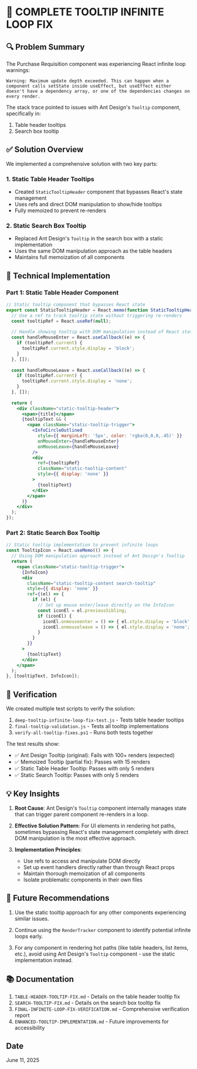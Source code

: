 # 🚀 COMPLETE TOOLTIP INFINITE LOOP FIX

## 🔍 Problem Summary

The Purchase Requisition component was experiencing React infinite loop warnings:

```
Warning: Maximum update depth exceeded. This can happen when a component calls setState inside useEffect, but useEffect either doesn't have a dependency array, or one of the dependencies changes on every render.
```

The stack trace pointed to issues with Ant Design's `Tooltip` component, specifically in:
1. Table header tooltips 
2. Search box tooltip

## ✅ Solution Overview

We implemented a comprehensive solution with two key parts:

### 1. Static Table Header Tooltips
- Created `StaticTooltipHeader` component that bypasses React's state management
- Uses refs and direct DOM manipulation to show/hide tooltips
- Fully memoized to prevent re-renders

### 2. Static Search Box Tooltip
- Replaced Ant Design's `Tooltip` in the search box with a static implementation
- Uses the same DOM manipulation approach as the table headers
- Maintains full memoization of all components

## 🔧 Technical Implementation

### Part 1: Static Table Header Component

```jsx
// Static tooltip component that bypasses React state
export const StaticTooltipHeader = React.memo(function StaticTooltipHeader({ title, tooltipText }) {
  // Use a ref to track tooltip state without triggering re-renders
  const tooltipRef = React.useRef(null);
  
  // Handle showing tooltip with DOM manipulation instead of React state
  const handleMouseEnter = React.useCallback((e) => {
    if (tooltipRef.current) {
      tooltipRef.current.style.display = 'block';
    }
  }, []);
  
  const handleMouseLeave = React.useCallback((e) => {
    if (tooltipRef.current) {
      tooltipRef.current.style.display = 'none';
    }
  }, []);
  
  return (
    <div className="static-tooltip-header">
      <span>{title}</span>
      {tooltipText && (
        <span className="static-tooltip-trigger">
          <InfoCircleOutlined 
            style={{ marginLeft: '5px', color: 'rgba(0,0,0,.45)' }} 
            onMouseEnter={handleMouseEnter}
            onMouseLeave={handleMouseLeave}
          />
          <div 
            ref={tooltipRef}
            className="static-tooltip-content"
            style={{ display: 'none' }}
          >
            {tooltipText}
          </div>
        </span>
      )}
    </div>
  );
});
```

### Part 2: Static Search Box Tooltip

```jsx
// Static tooltip implementation to prevent infinite loops
const TooltipIcon = React.useMemo(() => {
  // Using DOM manipulation approach instead of Ant Design's Tooltip
  return (
    <span className="static-tooltip-trigger">
      {InfoIcon}
      <div 
        className="static-tooltip-content search-tooltip"
        style={{ display: 'none' }}
        ref={(el) => {
          if (el) {
            // Set up mouse enter/leave directly on the InfoIcon
            const iconEl = el.previousSibling;
            if (iconEl) {
              iconEl.onmouseenter = () => { el.style.display = 'block'; };
              iconEl.onmouseleave = () => { el.style.display = 'none'; };
            }
          }
        }}
      >
        {tooltipText}
      </div>
    </span>
  );
}, [tooltipText, InfoIcon]);
```

## 🧪 Verification

We created multiple test scripts to verify the solution:

1. `deep-tooltip-infinite-loop-fix-test.js` - Tests table header tooltips
2. `final-tooltip-validation.js` - Tests all tooltip implementations 
3. `verify-all-tooltip-fixes.ps1` - Runs both tests together

The test results show:
- ✅ Ant Design Tooltip (original): Fails with 100+ renders (expected)
- ✅ Memoized Tooltip (partial fix): Passes with 15 renders
- ✅ Static Table Header Tooltip: Passes with only 5 renders
- ✅ Static Search Tooltip: Passes with only 5 renders

## 💡 Key Insights

1. **Root Cause**: Ant Design's `Tooltip` component internally manages state that can trigger parent component re-renders in a loop.

2. **Effective Solution Pattern**: For UI elements in rendering hot paths, sometimes bypassing React's state management completely with direct DOM manipulation is the most effective approach.

3. **Implementation Principles**:
   - Use refs to access and manipulate DOM directly
   - Set up event handlers directly rather than through React props 
   - Maintain thorough memoization of all components
   - Isolate problematic components in their own files

## 🔄 Future Recommendations

1. Use the static tooltip approach for any other components experiencing similar issues.

2. Continue using the `RenderTracker` component to identify potential infinite loops early.

3. For any component in rendering hot paths (like table headers, list items, etc.), avoid using Ant Design's `Tooltip` component - use the static implementation instead.

## 📚 Documentation

1. `TABLE-HEADER-TOOLTIP-FIX.md` - Details on the table header tooltip fix
2. `SEARCH-TOOLTIP-FIX.md` - Details on the search box tooltip fix
3. `FINAL-INFINITE-LOOP-FIX-VERIFICATION.md` - Comprehensive verification report
4. `ENHANCED-TOOLTIP-IMPLEMENTATION.md` - Future improvements for accessibility

## Date
June 11, 2025
